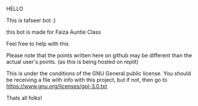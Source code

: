 HELLO

This is tafseer bot :)

this bot is made for Faiza Auntie Class 

Feel free to help with this

Please note that the points written here on github may be different than the actual user's points. (as this is being hosted on replit)

This is under the conditions of the GNU General public license. You should be receiving a file with info with this project, but if not, then go to https://www.gnu.org/licenses/gpl-3.0.txt

Thats all folks!
